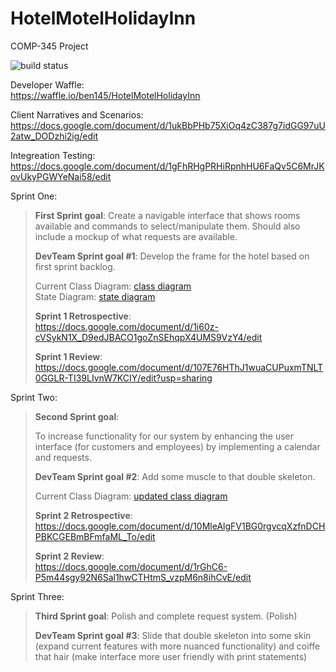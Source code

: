# HotelMotelHolidayInn
COMP-345 Project

![build status](https://circleci.com/gh/ben145/HotelMotelHolidayInn.png?circle-token=circle-token "Master Build Status")

Developer Waffle:<br>https://waffle.io/ben145/HotelMotelHolidayInn

Client Narratives and Scenarios:
https://docs.google.com/document/d/1ukBbPHb75XiOq4zC387g7idGG97uU2atw_DODzhi2ig/edit

Integreation Testing: 
https://docs.google.com/document/d/1gFhRHgPRHiRpnhHU6FaQv5C6MrJKovUkyPGWYeNai58/edit

Sprint One:

<blockquote><b>First Sprint goal</b>:
<span title="so articulate">Create a navigable interface that shows rooms available and commands to select/manipulate them. Should also include a mockup of what requests are available.</span>

<b>DevTeam Sprint goal #1</b>:
<span title="double skeleton">Develop the frame for the hotel based on first sprint backlog.</span>

Current Class Diagram: <a href="https://i.snag.gy/fgFAkK.jpg" target="_blank">class diagram</a>
<br>State Diagram: <a href="https://i.snag.gy/etT3dV.jpg" target="_blank">state diagram</a>

<b>Sprint 1 Retrospective</b>:<br>
  https://docs.google.com/document/d/1i60z-cVSykN1X_D9edJBACO1goZnSEhqpX4UMS9VzY4/edit
  
 <b>Sprint 1 Review</b>:<br>
  https://docs.google.com/document/d/107E76HThJ1wuaCUPuxmTNLT0GGLR-TI39LIvnW7KCIY/edit?usp=sharing</blockquote>
 
Sprint Two:
<blockquote><b>Second Sprint goal</b>:
  
<span title="we wrote this ourselves close to the end of the sprint">To increase functionality for our system by enhancing the user interface (for customers and employees) by implementing a calendar and requests.</span>

<b>DevTeam Sprint goal #2</b>:
<span title="a secret message from your teeth!">Add some muscle to that double skeleton.</span>

Current Class Diagram: <a href="https://drive.google.com/file/d/1vJIw47QJxzJYErnzBj0dNypP73_Ae-BC/view?usp=sharing" target="_blank">updated class diagram</a>

<b>Sprint 2 Retrospective</b>:<br>
  https://docs.google.com/document/d/10MleAlgFV1BG0rgvcqXzfnDCHPBKCGEBmBFmfaML_To/edit

<b>Sprint 2 Review</b>:<br>
  https://docs.google.com/document/d/1rGhC6-P5m44sgy92N6Sal1hwCTHtmS_vzpM6n8ihCvE/edit</blockquote>

Sprint Three:

<blockquote><b>Third Sprint goal</b>:
  <span title="Polish">Polish and complete request system. (Polish)</span>

<b>DevTeam Sprint goal #3</b>:
  <span title="look who briefly googled markup">Slide that double skeleton into some skin (expand current features with more nuanced functionality) and coiffe that hair (make interface more user friendly with print statements)</span>

</blockquote>
